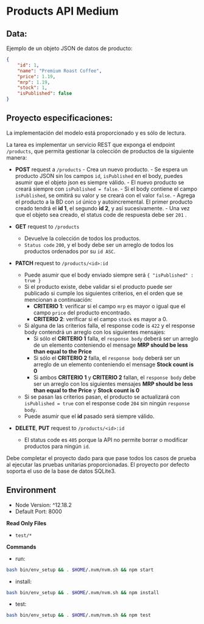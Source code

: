 # Products API Medium

## Data:

Ejemplo de un objeto JSON de datos de producto:

```json
{
	"id": 1,
	"name": "Premium Roast Coffee",
	"price": 1.19,
	"mrp": 1.19,
	"stock": 1,
	"isPublished": false
}
```

## Proyecto especificaciones:

La implementación del modelo está proporcionado y es sólo de lectura.

La tarea es implementar un servicio REST que exponga el endpoint `/products`, que permita gestionar la colección de productos de la siguiente manera:

-   **POST** request a `/products` - Crea un nuevo producto. - Se espera un producto JSON sin los campos `id`, `isPublished` en el body, puedes asumir que el objeto json es siempre válido. - El nuevo producto se creará siempre con `isPublished = false`. - Si el body contiene el campo `isPublished`, se omitirá su valor y se creará con el valor `false`. - Agrega el producto a la BD con `id` único y autoincremental. El primer producto creado tendrá el **id 1**, el segundo **id 2**, y así sucesivamente. - Una vez que el objeto sea creado, el status code de respuesta debe ser `201`
    .
-   **GET** request to `/products`

    -   Devuelve la colección de todos los productos.
    -   `Status code` `200`, y el body debe ser un arreglo de todos los productos ordenados por su `id ASC`.

-   **PATCH** request to `/products/<id>:id`

    -   Puede asumir que el body enviado siempre será `{ "isPublished" : true }`
    -   Si el producto existe, debe validar si el producto puede ser publicado si cumple los siguientes criterios, en el orden que se mencionan a continuación:
        -   **CRITERIO 1**: verificar si el campo `mrp` es mayor o igual que el campo `price` del producto encontrado.
        -   **CRITERIO 2**: verificar si el campo `stock` es mayor a 0.
    -   Si alguna de las criterios falla, el response code is `422` y el response body contendrá un arreglo con los siguientes mensajes:
        -   Si sólo el **CRITERIO 1** falla, el `response body` deberá ser un arreglo de un elemento conteniendo el mensage **MRP should be less than equal to the Price**
        -   Si sólo el **CRITERIO 2** falla, el `response body` deberá ser un arreglo de un elemento conteniendo el mensage **Stock count is 0**
        -   Si ambos **CRITERIO 1** y **CRITERIO 2** fallan, el `response body` debe ser un arreglo con los siguientes mensajes **MRP should be less than equal to the Price** y **Stock count is 0**
    -   Si se pasan las criterios pasan, el producto se actualizará con `isPublished = true` con el response code `204` sin ningún `response body`.
    -   Puede asumir que el **id** pasado será siempre válido.

-   **DELETE**, **PUT** request to `/products/<id>:id`
    -   El status code es `405` porque la API no permite borrar o modificar productos para ningún `id`.

Debe completar el proyecto dado para que pase todos los casos de prueba al ejecutar las pruebas unitarias proporcionadas. El proyecto por defecto soporta el uso de la base de datos SQLite3.

## Environment

-   Node Version: ^12.18.2
-   Default Port: 8000

**Read Only Files**

-   `test/*`

**Commands**

-   run:

```bash
bash bin/env_setup && . $HOME/.nvm/nvm.sh && npm start
```

-   install:

```bash
bash bin/env_setup && . $HOME/.nvm/nvm.sh && npm install
```

-   test:

```bash
bash bin/env_setup && . $HOME/.nvm/nvm.sh && npm test
```
